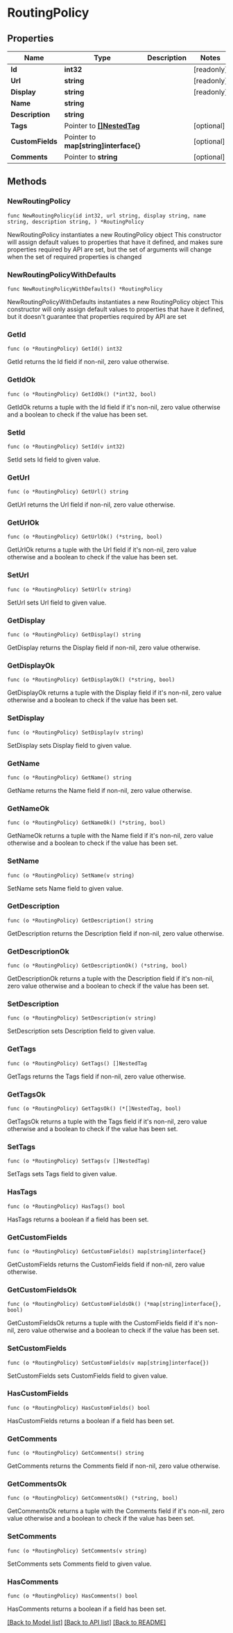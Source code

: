 # RoutingPolicy

## Properties

Name | Type | Description | Notes
------------ | ------------- | ------------- | -------------
**Id** | **int32** |  | [readonly] 
**Url** | **string** |  | [readonly] 
**Display** | **string** |  | [readonly] 
**Name** | **string** |  | 
**Description** | **string** |  | 
**Tags** | Pointer to [**[]NestedTag**](NestedTag.md) |  | [optional] 
**CustomFields** | Pointer to **map[string]interface{}** |  | [optional] 
**Comments** | Pointer to **string** |  | [optional] 

## Methods

### NewRoutingPolicy

`func NewRoutingPolicy(id int32, url string, display string, name string, description string, ) *RoutingPolicy`

NewRoutingPolicy instantiates a new RoutingPolicy object
This constructor will assign default values to properties that have it defined,
and makes sure properties required by API are set, but the set of arguments
will change when the set of required properties is changed

### NewRoutingPolicyWithDefaults

`func NewRoutingPolicyWithDefaults() *RoutingPolicy`

NewRoutingPolicyWithDefaults instantiates a new RoutingPolicy object
This constructor will only assign default values to properties that have it defined,
but it doesn't guarantee that properties required by API are set

### GetId

`func (o *RoutingPolicy) GetId() int32`

GetId returns the Id field if non-nil, zero value otherwise.

### GetIdOk

`func (o *RoutingPolicy) GetIdOk() (*int32, bool)`

GetIdOk returns a tuple with the Id field if it's non-nil, zero value otherwise
and a boolean to check if the value has been set.

### SetId

`func (o *RoutingPolicy) SetId(v int32)`

SetId sets Id field to given value.


### GetUrl

`func (o *RoutingPolicy) GetUrl() string`

GetUrl returns the Url field if non-nil, zero value otherwise.

### GetUrlOk

`func (o *RoutingPolicy) GetUrlOk() (*string, bool)`

GetUrlOk returns a tuple with the Url field if it's non-nil, zero value otherwise
and a boolean to check if the value has been set.

### SetUrl

`func (o *RoutingPolicy) SetUrl(v string)`

SetUrl sets Url field to given value.


### GetDisplay

`func (o *RoutingPolicy) GetDisplay() string`

GetDisplay returns the Display field if non-nil, zero value otherwise.

### GetDisplayOk

`func (o *RoutingPolicy) GetDisplayOk() (*string, bool)`

GetDisplayOk returns a tuple with the Display field if it's non-nil, zero value otherwise
and a boolean to check if the value has been set.

### SetDisplay

`func (o *RoutingPolicy) SetDisplay(v string)`

SetDisplay sets Display field to given value.


### GetName

`func (o *RoutingPolicy) GetName() string`

GetName returns the Name field if non-nil, zero value otherwise.

### GetNameOk

`func (o *RoutingPolicy) GetNameOk() (*string, bool)`

GetNameOk returns a tuple with the Name field if it's non-nil, zero value otherwise
and a boolean to check if the value has been set.

### SetName

`func (o *RoutingPolicy) SetName(v string)`

SetName sets Name field to given value.


### GetDescription

`func (o *RoutingPolicy) GetDescription() string`

GetDescription returns the Description field if non-nil, zero value otherwise.

### GetDescriptionOk

`func (o *RoutingPolicy) GetDescriptionOk() (*string, bool)`

GetDescriptionOk returns a tuple with the Description field if it's non-nil, zero value otherwise
and a boolean to check if the value has been set.

### SetDescription

`func (o *RoutingPolicy) SetDescription(v string)`

SetDescription sets Description field to given value.


### GetTags

`func (o *RoutingPolicy) GetTags() []NestedTag`

GetTags returns the Tags field if non-nil, zero value otherwise.

### GetTagsOk

`func (o *RoutingPolicy) GetTagsOk() (*[]NestedTag, bool)`

GetTagsOk returns a tuple with the Tags field if it's non-nil, zero value otherwise
and a boolean to check if the value has been set.

### SetTags

`func (o *RoutingPolicy) SetTags(v []NestedTag)`

SetTags sets Tags field to given value.

### HasTags

`func (o *RoutingPolicy) HasTags() bool`

HasTags returns a boolean if a field has been set.

### GetCustomFields

`func (o *RoutingPolicy) GetCustomFields() map[string]interface{}`

GetCustomFields returns the CustomFields field if non-nil, zero value otherwise.

### GetCustomFieldsOk

`func (o *RoutingPolicy) GetCustomFieldsOk() (*map[string]interface{}, bool)`

GetCustomFieldsOk returns a tuple with the CustomFields field if it's non-nil, zero value otherwise
and a boolean to check if the value has been set.

### SetCustomFields

`func (o *RoutingPolicy) SetCustomFields(v map[string]interface{})`

SetCustomFields sets CustomFields field to given value.

### HasCustomFields

`func (o *RoutingPolicy) HasCustomFields() bool`

HasCustomFields returns a boolean if a field has been set.

### GetComments

`func (o *RoutingPolicy) GetComments() string`

GetComments returns the Comments field if non-nil, zero value otherwise.

### GetCommentsOk

`func (o *RoutingPolicy) GetCommentsOk() (*string, bool)`

GetCommentsOk returns a tuple with the Comments field if it's non-nil, zero value otherwise
and a boolean to check if the value has been set.

### SetComments

`func (o *RoutingPolicy) SetComments(v string)`

SetComments sets Comments field to given value.

### HasComments

`func (o *RoutingPolicy) HasComments() bool`

HasComments returns a boolean if a field has been set.


[[Back to Model list]](../README.md#documentation-for-models) [[Back to API list]](../README.md#documentation-for-api-endpoints) [[Back to README]](../README.md)


